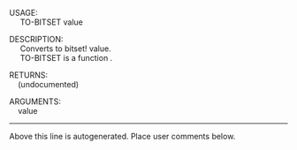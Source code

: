 USAGE:  
&nbsp;&nbsp;&nbsp;&nbsp;&nbsp;TO-BITSET&nbsp;value&nbsp;  
  
DESCRIPTION:  
&nbsp;&nbsp;&nbsp;&nbsp;&nbsp;Converts&nbsp;to&nbsp;bitset!&nbsp;value.  
&nbsp;&nbsp;&nbsp;&nbsp;&nbsp;TO-BITSET&nbsp;is&nbsp;a&nbsp;function&nbsp;.  
  
RETURNS:  
&nbsp;&nbsp;&nbsp;&nbsp;(undocumented)  
  
ARGUMENTS:  
&nbsp;&nbsp;&nbsp;&nbsp;value  
___
Above this line is autogenerated. Place user comments below.